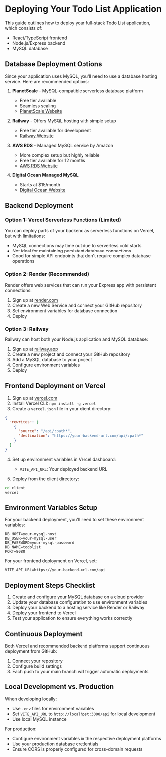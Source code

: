 # Deploying Your Todo List Application

This guide outlines how to deploy your full-stack Todo List application, which consists of:
- React/TypeScript frontend
- Node.js/Express backend
- MySQL database

## Database Deployment Options

Since your application uses MySQL, you'll need to use a database hosting service. Here are recommended options:

1. **PlanetScale** - MySQL-compatible serverless database platform
   - Free tier available
   - Seamless scaling
   - [PlanetScale Website](https://planetscale.com/)

2. **Railway** - Offers MySQL hosting with simple setup
   - Free tier available for development
   - [Railway Website](https://railway.app/)

3. **AWS RDS** - Managed MySQL service by Amazon
   - More complex setup but highly reliable
   - Free tier available for 12 months
   - [AWS RDS Website](https://aws.amazon.com/rds/)

4. **Digital Ocean Managed MySQL**
   - Starts at $15/month
   - [Digital Ocean Website](https://www.digitalocean.com/products/managed-databases-mysql)

## Backend Deployment

### Option 1: Vercel Serverless Functions (Limited)

You can deploy parts of your backend as serverless functions on Vercel, but with limitations:
- MySQL connections may time out due to serverless cold starts
- Not ideal for maintaining persistent database connections
- Good for simple API endpoints that don't require complex database operations

### Option 2: Render (Recommended)

Render offers web services that can run your Express app with persistent connections:
1. Sign up at [render.com](https://render.com/)
2. Create a new Web Service and connect your GitHub repository
3. Set environment variables for database connection
4. Deploy

### Option 3: Railway

Railway can host both your Node.js application and MySQL database:
1. Sign up at [railway.app](https://railway.app/)
2. Create a new project and connect your GitHub repository
3. Add a MySQL database to your project
4. Configure environment variables
5. Deploy

## Frontend Deployment on Vercel

1. Sign up at [vercel.com](https://vercel.com/)
2. Install Vercel CLI: `npm install -g vercel`
3. Create a `vercel.json` file in your client directory:

```json
{
  "rewrites": [
    {
      "source": "/api/:path*",
      "destination": "https://your-backend-url.com/api/:path*"
    }
  ]
}
```

4. Set up environment variables in Vercel dashboard:
   - `VITE_API_URL`: Your deployed backend URL

5. Deploy from the client directory:
```bash
cd client
vercel
```

## Environment Variables Setup

For your backend deployment, you'll need to set these environment variables:

```
DB_HOST=your-mysql-host
DB_USER=your-mysql-user
DB_PASSWORD=your-mysql-password
DB_NAME=todolist
PORT=8080
```

For your frontend deployment on Vercel, set:

```
VITE_API_URL=https://your-backend-url.com/api
```

## Deployment Steps Checklist

1. Create and configure your MySQL database on a cloud provider
2. Update your database configuration to use environment variables
3. Deploy your backend to a hosting service like Render or Railway
4. Deploy your frontend to Vercel
5. Test your application to ensure everything works correctly

## Continuous Deployment

Both Vercel and recommended backend platforms support continuous deployment from GitHub:
1. Connect your repository
2. Configure build settings
3. Each push to your main branch will trigger automatic deployments

## Local Development vs. Production

When developing locally:
- Use `.env` files for environment variables
- Set `VITE_API_URL` to `http://localhost:3000/api` for local development
- Use local MySQL instance

For production:
- Configure environment variables in the respective deployment platforms
- Use your production database credentials
- Ensure CORS is properly configured for cross-domain requests
